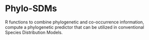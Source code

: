 # Phylo-SDMs
R functions to combine phylogenetic and co-occurrence information, compute a phylogenetic predictor that can be utilized in conventional Species Distribution Models.
